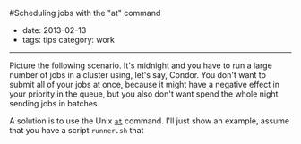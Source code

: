 #Scheduling jobs with the "at" command

- date: 2013-02-13
- tags: tips
category: work

-----

Picture the following scenario. It's midnight and you have to run a large number of jobs
in a cluster using, let's say, Condor. You don't want to submit all of your jobs at once,
because it might have a negative effect in your priority in the queue, but you also don't want
spend the whole night sending jobs in batches.

A solution is to use the Unix [`at`](http://unixhelp.ed.ac.uk/CGI/man-cgi?at) command. I'll
just show an example, assume that you have a script `runner.sh` that  
